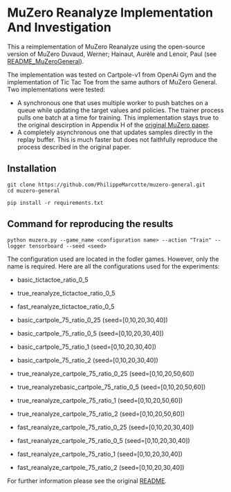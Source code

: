 # MuZero Reanalyze Implementation And Investigation

This a reimplementation of MuZero Reanalyze using the open-source version of MuZero Duvaud, Werner; Hainaut, Aurèle and Lenoir, Paul (see [README_MuZeroGeneral](./README_MuZeroGeneral.md)).

The implementation was tested on Cartpole-v1 from OpenAi Gym and the implementation of Tic Tac Toe from the same authors of MuZero General. Two implementations were tested:
- A synchronous one that uses multiple worker to push batches on a queue while updating the target values and policies. The trainer process pulls one batch at a time for training. This implementation stays true to the original descirption in Appendix H of the [original MuZero paper](https://arxiv.org/abs/1911.08265).
- A completely asynchronous one that updates samples directly in the replay buffer. This is much faster but does not faithfully reproduce the process described in the original paper.

## Installation
```shell script
git clone https://github.com/PhilippeMarcotte/muzero-general.git
cd muzero-general

pip install -r requirements.txt
```

## Command for reproducing the results
```shell script
python muzero.py --game_name <configuration name> --action "Train" --logger tensorboard --seed <seed>
```

The configuration used are located in the fodler games. However, only the name is required. Here are all the configurations used for the experiments:
- basic_tictactoe_ratio_0_5
- true_reanalyze_tictactoe_ratio_0_5
- fast_reanalyze_tictactoe_ratio_0_5

- basic_cartpole_75_ratio_0_25 (seed=[0,10,20,30,40])
- basic_cartpole_75_ratio_0_5 (seed=[0,10,20,30,40])
- basic_cartpole_75_ratio_1 (seed=[0,10,20,30,40])
- basic_cartpole_75_ratio_2 (seed=[0,10,20,30,40])

- true_reanalyze_cartpole_75_ratio_0_25 (seed=[0,10,20,50,60])
- true_reanalyzebasic_cartpole_75_ratio_0_5 (seed=[0,10,20,50,60])
- true_reanalyze_cartpole_75_ratio_1 (seed=[0,10,20,50,60])
- true_reanalyze_cartpole_75_ratio_2 (seed=[0,10,20,50,60])

- fast_reanalyze_cartpole_75_ratio_0_25 (seed=[0,10,20,30,40])
- fast_reanalyze_cartpole_75_ratio_0_5 (seed=[0,10,20,30,40])
- fast_reanalyze_cartpole_75_ratio_1 (seed=[0,10,20,30,40])
- fast_reanalyze_cartpole_75_ratio_2 (seed=[0,10,20,30,40])

For further information please see the original [README](./README_MuZeroGeneral.md).
